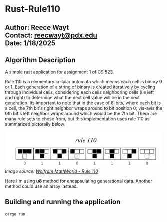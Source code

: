 # Rust-Rule110
Author: Reece Wayt  
Contact: reecwayt@pdx.edu  
Date: 1/18/2025  
---
## Algorithm Description
A simple rust application for assignment 1 of CS 523.

Rule 110 is a elementary cellular automata which means each cell is binary 0 or 1. Each generation of a string of binary is created iteratively by cycling through individual cells, considering each cells neighboring cells (i.e left and right) to determine what the next cell value will be in the next generation. Its important to note that in the case of 8-bits, where each bit is a cell, the 7th bit's right neighbor wraps around to bit position 0; vis-avis the 0th bit's left neighbor wraps around which would be the 7th bit. There are many rule sets to chose from, but this implementation uses rule 110 as summarized pictorally below.  

  ![Rule 110 Pattern](./docs/images/rule-110-wolfram-ref.png)  
  *Image source: [Wolfram MathWorld - Rule 110](https://mathworld.wolfram.com/Rule110.html)*

Here I'm using **u8** method for encapsulating generational data. Another method could use an array instead. 

## Building and running the application
```bash
cargo run
```